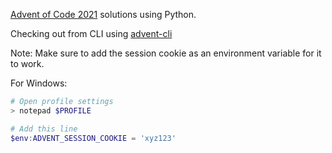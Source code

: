 [Advent of Code 2021](https://adventofcode.com/2021) solutions using Python.

Checking out from CLI using [advent-cli](https://github.com/fergusch/advent-cli)

Note: Make sure to add the session cookie as an environment variable for it to work.

For Windows:
```powershell
# Open profile settings
> notepad $PROFILE

# Add this line
$env:ADVENT_SESSION_COOKIE = 'xyz123'
```